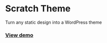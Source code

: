 # Scratch Theme

Turn any static design into a WordPress theme

### [View demo](https://www.taniarascia.com/scratch/demo)
